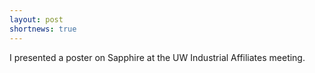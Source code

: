 ```yaml
---
layout: post
shortnews: true
---
```

I presented a poster on Sapphire at the UW Industrial Affiliates meeting.